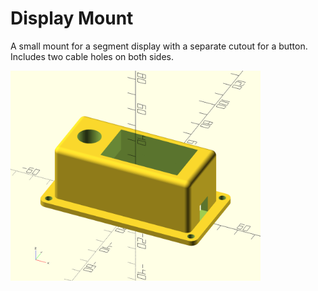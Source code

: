 # Display Mount

A small mount for a segment display with a separate cutout for a button. Includes two cable holes on both sides.

<p float="left">
  <img src="./display-mount.png" width="400px" />
</p>
